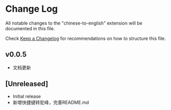 # Change Log

All notable changes to the "chinese-to-english" extension will be documented in this file.

Check [Keep a Changelog](http://keepachangelog.com/) for recommendations on how to structure this file.

## v0.0.5
- 文档更新

## [Unreleased]

- Initial release
- 新增快捷键转驼峰，完善README.md
